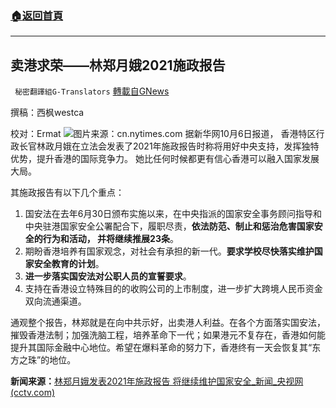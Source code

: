 ###  [:house:返回首頁](https://github.com/ourhimalayas/txt)
---


## 卖港求荣——林郑月娥2021施政报告
` 秘密翻譯組G-Translators` [轉載自GNews](https://gnews.org/zh-hans/1577649/)

撰稿：西枫westca

校对：Ermat
![](https://assets.gnews.org/wp-content/uploads/2021/10/04xi-lam1-master1050.jpg)图片来源：cn.nytimes.com
据新华网10月6日报道， 香港特区行政长官林政月娥在立法会发表了2021年施政报告时称将用好中央支持，发挥独特优势，提升香港的国际竞争力。 她比任何时候都更有信心香港可以融入国家发展大局。

其施政报告有以下几个重点：

1. 国安法在去年6月30日颁布实施以来，在中央指派的国家安全事务顾问指导和中央驻港国家安全公署配合下，履职尽责，**依法防范、制止和惩治危害国家安全的行为和活动， 并将继续推展23条**。
2. 期盼香港培养有国家观念，对社会有承担的新一代。**要求学校尽快落实维护国家安全教育的计划**。
3. **进一步落实国安法对公职人员的宣誓要求**。
4. 支持在香港设立特殊目的的收购公司的上市制度，进一步扩大跨境人民币资金双向流通渠道。


通观整个报告，林郑就是在向中共示好，出卖港人利益。在各个方面落实国安法，摧毁香港法制；加强洗脑工程，培养革命下一代；如果港元不复存在，香港如何能提升其国际金融中心地位。希望在爆料革命的努力下，香港终有一天会恢复其“东方之珠”的地位。

**新闻来源：**[林郑月娥发表2021年施政报告 将继续维护国家安全\_新闻\_央视网(cctv.com)](http://m.news.cctv.com/2021/10/06/ARTIhKOVe2DnKNsOeKUvZ1sY211006.shtml)
